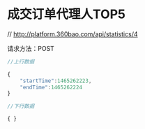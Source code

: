 # 成交订单代理人TOP5

// http://platform.360bao.com/api/statistics/4

请求方法：POST

```javascript
//上行数据

{
    "startTime":1465262223,
    "endTime":1465262224
}

```

```javascript
//下行数据

{ }

```
